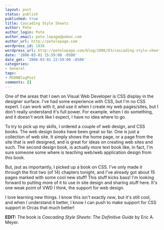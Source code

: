 ```yaml
---
layout: post
status: publish
published: true
title: Cascading Style Sheets
author: Pete
author_login: Pete
author_email: pete.lepage@pobox.com
author_url: http://petelepage.com
wordpress_id: 1838
wordpress_url: http://petelepage.com/blog/2006/03/cascading-style-sheets/
date: '2006-03-01 15:59:00 -0500'
date_gmt: '2006-03-01 22:59:00 -0500'
categories:
- General
tags:
- MSDNBlogPost
comments: []
---
```

<p>One of the areas that I own on Visual Web Developer is CSS display in the designer surface. I've had some experience with CSS, but I'm no CSS expert. I can work with it, and use it when I create my web pages/sites, but I don't really understand it's full power. For example, when I do something, and it doesn't work like I expect, I have no idea where to go. </p>
<p>To try to pick up my skills, I ordered a couple of web design, and CSS books. The web design books have been great so far. One is just a collection of web site. It simply shows the home page, or a page from the site that is well designed, and is great for ideas on creating web sites and such. The second design book, is actually more text book like, in fact, I'm sure someone some where is teaching web/web application design from this book. </p>
<p>But, jsut as importantly, I picked up a book on CSS. I've only made it through the first two (of 14) chapters tonight, and I've already got about 15 pages marked with some cool new stuff! This stuff kicks bass! I'm looking forward to putting more of it to use in site design and sharing stuff here. It's one weak point of VWD I think, the support for web design. </p>
<p>I love learning new things. I know this isn't exactly <em>new</em>, but it's still cool, and when I understand it better, I know I can push to make support for CSS support in Orcas that much better!</p>
<p><strong>EDIT:</strong> The book is <em>Cascading Style Sheets: The Definitive Guide</em> by Eric A. Meyer.</p>
